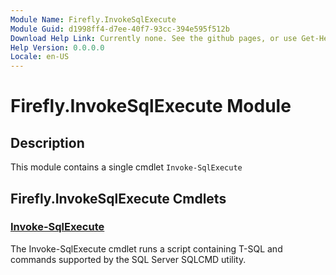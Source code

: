 ```yaml
---
Module Name: Firefly.InvokeSqlExecute
Module Guid: d1998ff4-d7ee-40f7-93cc-394e595f512b
Download Help Link: Currently none. See the github pages, or use Get-Help
Help Version: 0.0.0.0
Locale: en-US
---
```


# Firefly.InvokeSqlExecute Module
## Description
This module contains a single cmdlet `Invoke-SqlExecute`

## Firefly.InvokeSqlExecute Cmdlets
### [Invoke-SqlExecute](Invoke-SqlExecute.md)
The Invoke-SqlExecute cmdlet runs a script containing T-SQL and commands supported by the SQL Server SQLCMD utility.

